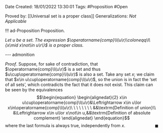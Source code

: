 <br />
<br />

Date Created: 18/01/2022 13:30:01
Tags: #Proposition #Open

Proved by: [[Universal set is a proper class]]
Generalizations: _Not Applicable_

!!! ad-Proposition Proposition.

_Let $u$ be a set. The expression $\operatorname{comp}\l(u\r)\coloneqq\l\{x\mid x\not\in u\r\}$ is a proper class._

--- admonition

_Proof_. Suppose, for sake of contradiction, that $\operatorname{comp}\l(u\r)$ is a set and thus $u\cup\operatorname{comp}\l(u\r)$ is also a set. Take any set $x$; we claim that $x\in u\cup\operatorname{comp}\l(u\r)$, so the union is in fact the $\textrm{`}$set of all sets$\textrm{'}$, which contradicts the fact that it does not exist. This claim can be seen by the equivalences
$$\begin{equation}
    \begin{alignedat}{2}
        x\in u\cup\operatorname{comp}\l(u\r)&\Leftrightarrow x\in u\lor x\in\operatorname{comp}\l(u\r)\ \ \ \ \ \ \ \ &&\textrm{Definition of union}\\
        &\Leftrightarrow x\in u\lor x\not\in u,&&\textrm{Definition of absolute complement}
    \end{alignedat}
\end{equation}$$
where the last formula is always true, independently from $x$.<span style="float:right;">$\blacksquare$</span>

